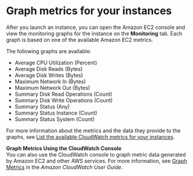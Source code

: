 # Graph metrics for your instances<a name="graphs-in-the-aws-management-console"></a>

After you launch an instance, you can open the Amazon EC2 console and view the monitoring graphs for the instance on the **Monitoring** tab\. Each graph is based on one of the available Amazon EC2 metrics\.

The following graphs are available:
+ Average CPU Utilization \(Percent\)
+ Average Disk Reads \(Bytes\)
+ Average Disk Writes \(Bytes\)
+ Maximum Network In \(Bytes\)
+ Maximum Network Out \(Bytes\)
+ Summary Disk Read Operations \(Count\)
+ Summary Disk Write Operations \(Count\)
+ Summary Status \(Any\)
+ Summary Status Instance \(Count\)
+ Summary Status System \(Count\)

For more information about the metrics and the data they provide to the graphs, see [List the available CloudWatch metrics for your instances](viewing_metrics_with_cloudwatch.md)\.

**Graph Metrics Using the CloudWatch Console**  
You can also use the CloudWatch console to graph metric data generated by Amazon EC2 and other AWS services\. For more information, see [Graph Metrics](https://docs.aws.amazon.com/AmazonCloudWatch/latest/monitoring/graph_metrics.html) in the *Amazon CloudWatch User Guide*\.
